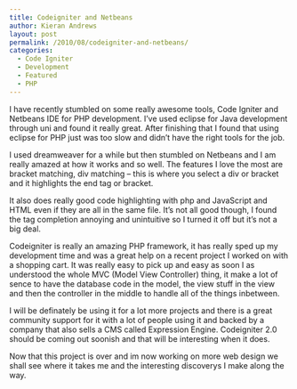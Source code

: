 ```yaml
---
title: Codeigniter and Netbeans
author: Kieran Andrews
layout: post
permalink: /2010/08/codeigniter-and-netbeans/
categories:
  - Code Igniter
  - Development
  - Featured
  - PHP
---
```

I have recently stumbled on some really awesome tools, Code Igniter and Netbeans IDE for PHP development. I&#8217;ve used eclipse for Java development through uni and found it really great. After finishing that I found that using eclipse for PHP just was too slow and didn&#8217;t have the right tools for the job.

I used dreamweaver for a while but then stumbled on Netbeans and I am really amazed at how it works and so well. The features I love the most are bracket matching, div matching &#8211; this is where you select a div or bracket and it highlights the end tag or bracket. 

It also does really good code highlighting with php and JavaScript and HTML even if they are all in the same file. It&#8217;s not all good though, I found the tag completion annoying and unintuitive so I turned it off but it&#8217;s not a big deal.

Codeigniter is really an amazing PHP framework, it has really sped up my development time and was a great help on a recent project I worked on with a shopping cart. It was really easy to pick up and easy as soon I as understood the whole MVC (Model View Controller) thing, it make a lot of sence to have the database code in the model, the view stuff in the view and then the controller in the middle to handle all of the things inbetween. 

I will be definately be using it for a lot more projects and there is a great community support for it with a lot of people using it and backed by a company that also sells a CMS called Expression Engine. Codeigniter 2.0 should be coming out soonish and that will be interesting when it does.

Now that this project is over and im now working on more web design we shall see where it takes me and the interesting discoverys I make along the way.